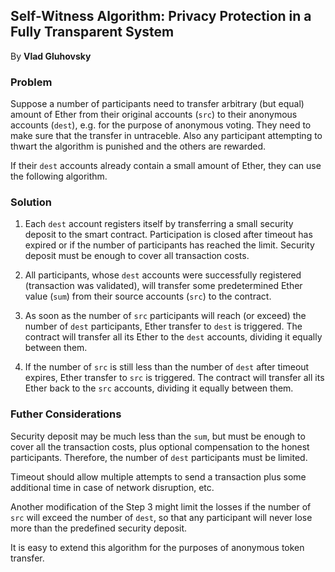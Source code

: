 ## Self-Witness Algorithm: Privacy Protection in a Fully Transparent System
By **Vlad Gluhovsky**

### Problem

Suppose a number of participants need to transfer arbitrary (but equal) amount of Ether from their original accounts (`src`) to their anonymous accounts (`dest`), e.g. for the purpose of anonymous voting. They need to make sure that the transfer in untraceble. Also any participant attempting to thwart the algorithm is punished and the others are rewarded. 

If their `dest` accounts already contain a small amount of Ether, they can use the following algorithm.

### Solution

1. Each `dest` account registers itself by transferring a small security deposit to the smart contract. Participation is closed after timeout has expired or if the number of participants has reached the limit. Security deposit must be enough to cover all transaction costs.

2. All participants, whose `dest` accounts were successfully registered (transaction was validated), will transfer some predetermined Ether value (`sum`) from their source accounts (`src`) to the contract.

3. As soon as the number of `src` participants will reach (or exceed) the number of `dest` participants, Ether transfer to `dest` is triggered. The contract will transfer all its Ether to the `dest` accounts, dividing it equally between them.

4. If the number of `src` is still less than the number of `dest` after timeout expires, Ether transfer to `src` is triggered. The contract will transfer all its Ether back to the `src` accounts, dividing it equally between them.

### Futher Considerations

Security deposit may be much less than the `sum`, but must be enough to cover all the transaction costs, plus optional compensation to the honest participants. Therefore, the number of `dest` participants must be limited.

Timeout should allow multiple attempts to send a transaction plus some additional time in case of network disruption, etc.

Another modification of the Step 3 might limit the losses if the number of `src` will exceed the number of `dest`, so that any participant will never lose more than the predefined security deposit.

It is easy to extend this algorithm for the purposes of anonymous token transfer.


